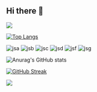 ## Hi there 👋

<!--
**jihan4540/jihan4540** is a ✨ _special_ ✨ repository because its `README.md` (this file) appears on your GitHub profile.

Here are some ideas to get you started:

- 🔭 I’m currently working on ...
- 🌱 I’m currently learning ...
- 👯 I’m looking to collaborate on ...
- 🤔 I’m looking for help with ...
- 💬 Ask me about ...
- 📫 How to reach me: ...
- 😄 Pronouns: ...
- ⚡ Fun fact: ...
--> 
  <img src="https://capsule-render.vercel.app/api?type=waving&color=BDBDC8&height=150&section=header" />
 

  [![Top Langs](https://github-readme-stats.vercel.app/api/top-langs/?username=jihan4540)](https://github.com/anuraghazra/github-readme-stats)

  ![jsa](https://img.shields.io/badge/HTML5-E34F26?style=for-the-badge&logo=html5&logoColor=white)
  ![jsb](https://img.shields.io/badge/Python-14354C?style=for-the-badge&logo=python&logoColor=white)
  ![jsc](https://img.shields.io/badge/C-00599C?style=for-the-badge&logo=c&logoColor=white)
  ![jsd](https://img.shields.io/badge/C%23-239120?style=for-the-badge&logo=c-sharp&logoColor=white)
  ![jsf](https://img.shields.io/badge/CSS-239120?&style=for-the-badge&logo=css3&logoColor=white)
  ![jsg](https://img.shields.io/badge/JavaScript-F7DF1E?style=for-the-badge&logo=JavaScript&logoColor=white)

  ![Anurag's GitHub stats](https://github-readme-stats.vercel.app/api?username=jihan4540ID&show_icons=true&theme=radical)


  <a href="https://git.io/streak-stats"><img src="https://streak-stats.demolab.com?user=jihan4540" alt="GitHub Streak" /></a>

  <img src="https://capsule-render.vercel.app/api?type=waving&color=BDBDC8&height=150&section=footer" />
